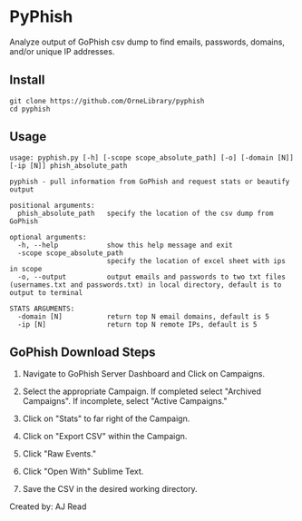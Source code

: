 # PyPhish

Analyze output of GoPhish csv dump to find emails, passwords, domains, and/or unique IP addresses. 

## Install
```
git clone https://github.com/OrneLibrary/pyphish
cd pyphish
```

## Usage 
```
usage: pyphish.py [-h] [-scope scope_absolute_path] [-o] [-domain [N]] [-ip [N]] phish_absolute_path

pyphish - pull information from GoPhish and request stats or beautify output

positional arguments:
  phish_absolute_path   specify the location of the csv dump from GoPhish

optional arguments:
  -h, --help            show this help message and exit
  -scope scope_absolute_path
                        specify the location of excel sheet with ips in scope
  -o, --output          output emails and passwords to two txt files (usernames.txt and passwords.txt) in local directory, default is to output to terminal

STATS ARGUMENTS:
  -domain [N]           return top N email domains, default is 5
  -ip [N]               return top N remote IPs, default is 5
```

## GoPhish Download Steps
1. Navigate to GoPhish Server Dashboard and Click on Campaigns. 

2. Select the appropriate Campaign. If completed select "Archived Campaigns". If incomplete, select "Active Campaigns."

3. Click on "Stats" to far right of the Campaign. 

4. Click on "Export CSV" within the Campaign. 

5. Click "Raw Events."

6. Click "Open With" Sublime Text.

7. Save the CSV in the desired working directory. 


Created by: AJ Read 